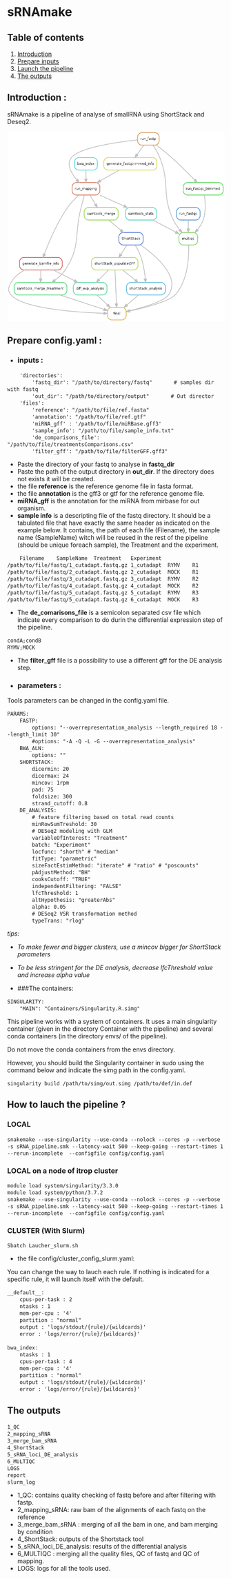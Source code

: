 # sRNAmake

## Table of contents
1. [Introduction](#introduction)
2. [Prepare inputs](#config)
3. [Launch the pipeline](#launch)
4. [The outputs](#outputs)

## Introduction <a name="introduction"></a>:

sRNAmake is a pipeline of analyse of smallRNA using ShortStack and Deseq2.


![schema pipeline](images/schema_pipeline_global.png)

## Prepare config.yaml <a name="config"></a>:

 - ### inputs :
 
``` 'DATA':
    'directories':
        'fastq_dir': "/path/to/directory/fastq"       # samples dir with fastq
        'out_dir': "/path/to/directory/output"       # Out director
    'files':
        'reference': "/path/to/file/ref.fasta"
        'annotation': "/path/to/file/ref.gtf"
        'miRNA_gff' : '/path/to/file/miRBase.gff3'
        'sample_info': "/path/to/file/sample_info.txt"
        'de_comparisons_file': "/path/to/file/treatmentsComparisons.csv"
        'filter_gff': "/path/to/file/filterGFF.gff3"
```

- Paste the directory of your fastq to analyse in **fastq_dir**
- Paste the path of the output directory in **out_dir**. If the directory does not exists it will be created.
- the file **reference** is the reference genome file in fasta format.
- the file **annotation** is the gff3 or gtf for the reference genome file.
- **miRNA_gff** is the annotation for the miRNA from mirbase for out organism.
- **sample info** is a descripting file of the fastq directory. It should be a tabulated file that have exactly the same header as indicated on the example below.
It contains, the path of each file (Filename), the sample name (SampleName) witch will be reused in the rest of the pipeline (should be unique foreach sample),
the Treatment and the experiment.

```
    Filename	SampleName	Treatment	Experiment
/path/to/file/fastq/1_cutadapt.fastq.gz	1_cutadapt	RYMV	R1
/path/to/file/fastq/2_cutadapt.fastq.gz	2_cutadapt	MOCK	R1
/path/to/file/fastq/3_cutadapt.fastq.gz	3_cutadapt	RYMV	R2
/path/to/file/fastq/4_cutadapt.fastq.gz	4_cutadapt	MOCK	R2
/path/to/file/fastq/5_cutadapt.fastq.gz	5_cutadapt	RYMV	R3
/path/to/file/fastq/5_cutadapt.fastq.gz	6_cutadapt	MOCK	R3
```

- The **de_comarisons_file** is a semicolon separated csv file which indicate every comparison to do durin the differential expression step of the pipeline.

```
condA;condB
RYMV;MOCK
```

- The **filter_gff** file is a possibility to use a different gff for the DE analysis step.


 - ### parameters :

Tools parameters can be changed in the config.yaml file.

```
PARAMS:
    FASTP:
        options: "--overrepresentation_analysis --length_required 18 --length_limit 30"
        #options: "-A -Q -L -G --overrepresentation_analysis"
    BWA_ALN:
        options: ""
    SHORTSTACK:
        dicermin: 20
        dicermax: 24
        mincov: 1rpm
        pad: 75
        foldsize: 300
        strand_cutoff: 0.8
    DE_ANALYSIS:
        # feature filtering based on total read counts
        minRowSumTreshold: 30
        # DESeq2 modeling with GLM
        variableOfInterest: "Treatment"
        batch: "Experiment"
        locfunc: "shorth" # "median"
        fitType: "parametric"
        sizeFactEstimMethod: "iterate" # "ratio" # "poscounts"
        pAdjustMethod: "BH"
        cooksCutoff: "TRUE"
        independentFiltering: "FALSE"
        lfcThreshold: 1
        altHypothesis: "greaterAbs"
        alpha: 0.05
        # DESeq2 VSR transformation method
        typeTrans: "rlog"
```
*tips:*
- *To make fewer and bigger clusters, use a mincov bigger for ShortStack parameters*
- *To be less stringent for the DE analysis, decrease lfcThreshold value and increase alpha value*

- ###The containers:

```
SINGULARITY:
    "MAIN": "Containers/Singularity.R.simg"
```

This pipeline works with a system of containers.
It uses a main singularity container (given in the directory Container with the pipeline) and several conda containers (in the directory envs/ of the pipeline).

Do not move the conda containers from the envs directory.

However, you should build the Singularity container in sudo using the command below and indicate the simg path in the config.yaml.

```
singularity build /path/to/simg/out.simg /path/to/def/in.def
```

## How to lauch the pipeline ? <a name="launch"></a>

### LOCAL

```
snakemake --use-singularity --use-conda --nolock --cores -p --verbose -s sRNA_pipeline.smk --latency-wait 500 --keep-going --restart-times 1 --rerun-incomplete  --configfile config/config.yaml
```

### LOCAL on a node of itrop cluster

```
module load system/singularity/3.3.0
module load system/python/3.7.2
snakemake --use-singularity --use-conda --nolock --cores -p --verbose -s sRNA_pipeline.smk --latency-wait 500 --keep-going --restart-times 1 --rerun-incomplete  --configfile config/config.yaml
```

### CLUSTER (With Slurm)

```
Sbatch Laucher_slurm.sh
```

- the file config/cluster_config_slurm.yaml:

You can change the way to lauch each rule. If nothing is indicated for a specific rule, it will launch itself with the default.

```
__default__:
    cpus-per-task : 2
    ntasks : 1
    mem-per-cpu : '4'
    partition : "normal"
    output : 'logs/stdout/{rule}/{wildcards}'
    error : 'logs/error/{rule}/{wildcards}'

bwa_index:
    ntasks : 1
    cpus-per-task : 4
    mem-per-cpu : '4'
    partition : "normal"
    output : 'logs/stdout/{rule}/{wildcards}'
    error : 'logs/error/{rule}/{wildcards}'
```

## The outputs <a name="outputs"></a>

```
1_QC
2_mapping_sRNA
3_merge_bam_sRNA
4_ShortStack
5_sRNA_loci_DE_analysis
6_MULTIQC
LOGS
report
slurm_log
```

* 1_QC: contains quality checking of fastq before and after filtering with fastp.
* 2_mapping_sRNA: raw bam of the alignments of each fastq on the reference
* 3_merge_bam_sRNA : merging of all the bam in one, and bam merging by condition
* 4_ShortStack: outputs of the Shortstack tool
* 5_sRNA_loci_DE_analysis: results of the differential analysis
* 6_MULTIQC : merging all the quality files, QC of fastq and QC of mapping.
* LOGS: logs for all the tools used.


